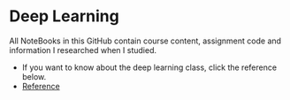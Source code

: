 # Deep Learning

All NoteBooks in this GitHub contain course content, assignment code and information I researched when I studied. 

* If you want to know about the deep learning class, click the reference below.
* [Reference](https://nthu-datalab.github.io/ml/index.html)
